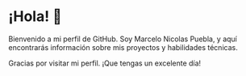 # ¡Hola! 👋
Bienvenido a mi perfil de GitHub. Soy Marcelo Nicolas Puebla, y aquí encontrarás información sobre mis proyectos y habilidades técnicas.

Gracias por visitar mi perfil. ¡Que tengas un excelente día!
